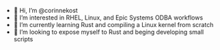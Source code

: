 - 👋 Hi, I’m @corinnekost
- 👀 I’m interested in RHEL, Linux, and Epic Systems ODBA workflows
- 🌱 I’m currently learning Rust and compiling a Linux kernel from scratch
- 💞️ I’m looking to expose myself to Rust and beging developing small scripts
